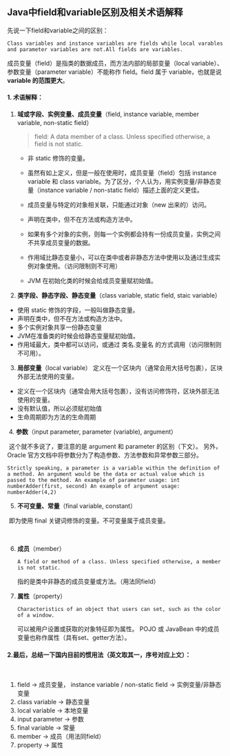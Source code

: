 ## Java中field和variable区别及相关术语解释

先说一下field和variable之间的区别：

```
Class variables and instance variables are fields while local varables and parameter variables are not.All fields are variables.
```

成员变量（field）是指类的数据成员，而方法内部的局部变量（local variable）、参数变量（parameter variable）不能称作 field。field 属于 variable，也就是说 **variable 的范围更大**。



#### 1. 术语解释：

1. **域或字段、实例变量、成员变量**（field, instance variable, member variable, non-static field）

   > field: A data member of a class. Unless specified otherwise, a field is not static.

   - 非 static 修饰的变量。

   - 虽然有如上定义，但是一般在使用时，成员变量（field）包括 instance variable 和 class variable。为了区分，个人认为，用实例变量/非静态变量（instance variable / non-static field）描述上面的定义更佳。

   - 成员变量与特定的对象相关联，只能通过对象（new 出来的）访问。

   - 声明在类中，但不在方法或构造方法中。

   - 如果有多个对象的实例，则每一个实例都会持有一份成员变量，实例之间不共享成员变量的数据。

   - 作用域比静态变量小，可以在类中或者非静态方法中使用以及通过生成实例对象使用。（访问限制则不可用）

   - JVM 在初始化类的时候会给成员变量赋初始值。

     

2. **类字段、静态字段、静态变量**（class variable, static field, staic variable）

- 使用 static 修饰的字段，一般叫做静态变量。
- 声明在类中，但不在方法或构造方法中。
- 多个实例对象共享一份静态变量
- JVM在准备类的时候会给静态变量赋初始值。
- 作用域最大，类中都可以访问，或通过 类名.变量名 的方式调用（访问限制则不可用）。



3. **局部变量**（local variable）
   定义在一个区块内（通常会用大括号包裹），区块外部无法使用的变量。

- 定义在一个区块内（通常会用大括号包裹），没有访问修饰符，区块外部无法使用的变量。
- 没有默认值，所以必须赋初始值
- 生命周期即为方法的生命周期



​	4. **参数**（input parameter, parameter (variable), argument）

​		这个就不多说了，要注意的是 argument 和 parameter 的区别（下文）。
​	另外，Oracle 官方文档中将参数分为了构造参数、方法参数和异常参数三部分。

```
Strictly speaking, a parameter is a variable within the definition of a method. An argument would be the data or actual value which is passed to the method. An example of parameter usage: int numberAdder(first, second) An example of argument usage: numberAdder(4,2)
```



5. **不可变量、常量**（final variable, constant）

​		即为使用 final 关键词修饰的变量。不可变量属于成员变量。

​	

 6. **成员**（member）

    ```
    A field or method of a class. Unless specified otherwise, a member is not static.
    ```

    指的是类中非静态的成员变量或方法。（用法同field）



7. **属性**（property）

   ```
   Characteristics of an object that users can set, such as the color of a window.
   ```

   可以被用户设置或获取的对象特征即为属性。
   POJO 或 JavaBean 中的成员变量也称作属性（具有set、getter方法）。
   
   

#### 2.**最后，总结一下国内目前的惯用法**（英文取其一，序号对应上文）：

​	

1. field -> 成员变量， instance variable / non-static field -> 实例变量/非静态变量
2. class variable -> 静态变量
3. local variable -> 本地变量
4. input parameter -> 参数
5. final variable -> 常量
6. member -> 成员（用法同field）
7. property -> 属性